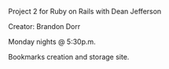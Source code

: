 Project 2 for Ruby on Rails with Dean Jefferson

Creator: Brandon Dorr

Monday nights @ 5:30p.m.

Bookmarks creation and storage site. 
